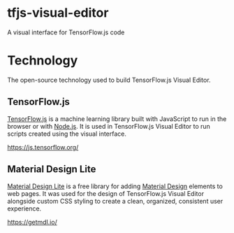 # tfjs-visual-editor
A visual interface for TensorFlow.js code
# Technology
The open-source technology used to build TensorFlow.js Visual Editor.
## TensorFlow.js
[TensorFlow.js](https://js.tensorflow.org/) is a machine learning library built with JavaScript to run in the browser or with [Node.js](https://nodejs.org/en/). It is used in TensorFlow.js Visual Editor to run scripts created using the visual interface.

https://js.tensorflow.org/
## Material Design Lite
[Material Design Lite](https://getmdl.io/) is a free library for adding [Material Design](https://material.io/design/) elements to web pages. It was used for the design of TensorFlow.js Visual Editor alongside custom CSS styling to create a clean, organized, consistent user experience.

https://getmdl.io/
